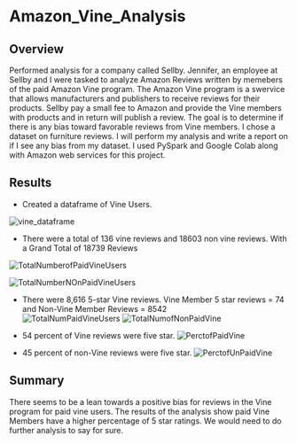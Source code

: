 # Amazon_Vine_Analysis

## Overview 
Performed analysis for a company called Sellby. Jennifer, an employee at Sellby and I were tasked to analyze Amazon Reviews written by memebers of the paid Amazon Vine program. The Amazon Vine program is a swervice that allows manufacturers and publishers to receive reviews for their products. Sellby pay a small fee to Amazon and provide the Vine members with products and in return will publish a review. The goal is to determine if there is any bias toward favorable reviews from Vine members. I chose a dataset on furniture reviews. I will perform my analysis and write a report on if I see any bias from my dataset.  I used PySpark and Google Colab along with Amazon web services for this project. 

## Results

* Created a dataframe of Vine Users. 

![vine_dataframe](https://user-images.githubusercontent.com/94208810/157161387-efc9cf7d-e855-4af0-b92f-821f6d0d1154.png)


* There were a total of 136 vine reviews and 18603 non vine reviews. With a Grand Total of 18739 Reviews

![TotalNumberofPaidVineUsers](https://user-images.githubusercontent.com/94208810/157161858-d27311ec-ab53-4e24-81c9-80e6e6efd68a.png)

![TotalNumberNOnPaidVineUsers](https://user-images.githubusercontent.com/94208810/157161889-a52719cd-ea9a-4091-b93d-85fca8f906c4.png)


* There were  8,616 5-star Vine reviews. Vine Member 5 star reviews =  74 and Non-Vine Member Reviews = 8542  
![TotalNumPaidVineUsers](https://user-images.githubusercontent.com/94208810/157161344-624504ae-fafa-433b-8ed4-2d3be8b20b1b.png)
![TotalNumofNonPaidVine](https://user-images.githubusercontent.com/94208810/157161229-42faf396-7a33-4a09-a2f3-eac82d08f232.png)

* 54 percent of Vine reviews were five star.
![PerctofPaidVine](https://user-images.githubusercontent.com/94208810/157161455-0ddf06ab-6ad7-464d-a517-d9a0eee41c75.png)

* 45 percent of non-Vine reviews were five star.
![PerctofUnPaidVine](https://user-images.githubusercontent.com/94208810/157161478-0ad16a36-21c9-45cc-bbb1-c3f859343772.png)


## Summary
There seems to be a lean towards a positive bias for reviews in the Vine program for paid vine users.  The results of the analysis show paid Vine Members have a higher percentage of 5 star ratings. We would need to do further analysis to say for sure.  



